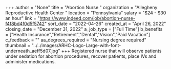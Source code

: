 +++
author = "None"
title = "Abortion Nurse "
organization = "Allegheny Reproductive Health Center "
location = "Pennsylvania"
salary = "$24 - $30 an hour"
link = "https://www.indeed.com/job/abortion-nurse-f4f8bd4f0d5f5742"
sort_date = "2022-04-26"
created_at = "April 26, 2022"
closing_date = "December 31, 2022"
a_job_type = ["Full Time"]
b_benefits = ["Health Insurance","Retirement","Dental","Vision","Paid Vacation"]
c_feedback = ""
aa_degrees_required = "Nursing degree required"
thumbnail = "../../images/ARHC-Logo-Large-with-font-underneath_aeff5d07.jpg"
+++
Registered nurse that will observe patients under sedation for abortion procedures, recover patients, place IVs and administer medications. 